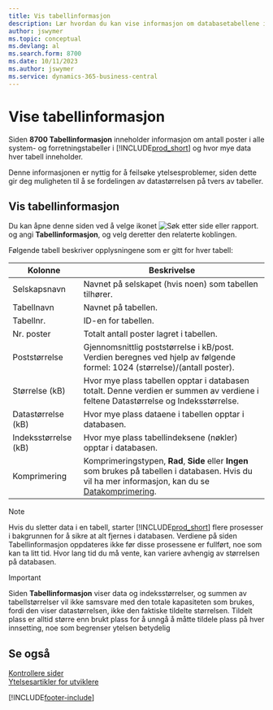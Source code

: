 ```yaml
---
title: Vis tabellinformasjon
description: Lær hvordan du kan vise informasjon om databasetabellene i Business Central.
author: jswymer
ms.topic: conceptual
ms.devlang: al
ms.search.form: 8700
ms.date: 10/11/2023
ms.author: jswymer
ms.service: dynamics-365-business-central
---
```


# <a name="viewing-table-information"></a>Vise tabellinformasjon

Siden **8700 Tabellinformasjon** inneholder informasjon om antall poster i alle system- og forretningstabeller i [!INCLUDE[prod_short](includes/prod_short.md)] og hvor mye data hver tabell inneholder.

Denne informasjonen er nyttig for å feilsøke ytelsesproblemer, siden dette gir deg muligheten til å se fordelingen av datastørrelsen på tvers av tabeller.

## <a name="view-table-information"></a>Vis tabellinformasjon

Du kan åpne denne siden ved å velge ikonet ![Søk etter side eller rapport.](media/ui-search/search_small.png "Ikonet Søk etter side eller rapport") og angi **Tabellinformasjon**, og velg deretter den relaterte koblingen.

Følgende tabell beskriver opplysningene som er gitt for hver tabell:

|Kolonne|Beskrivelse|
|------|-----------|
|Selskapsnavn|Navnet på selskapet (hvis noen) som tabellen tilhører.|
|Tabellnavn|Navnet på tabellen.|
|Tabellnr.|ID-en for tabellen.|
|Nr. poster|Totalt antall poster lagret i tabellen.|
|Poststørrelse|Gjennomsnittlig poststørrelse i kB/post. Verdien beregnes ved hjelp av følgende formel: 1024 (størrelse)/(antall poster). |
|Størrelse (kB)|Hvor mye plass tabellen opptar i databasen totalt. Denne verdien er summen av verdiene i feltene Datastørrelse og Indeksstørrelse.|
|Datastørrelse (kB)|Hvor mye plass dataene i tabellen opptar i databasen.|
|Indeksstørrelse (kB)|Hvor mye plass tabellindeksene (nøkler) opptar i databasen.|
|Komprimering|Komprimeringstypen, **Rad**, **Side** eller **Ingen** som brukes på tabellen i databasen. Hvis du vil ha mer informasjon, kan du se [Datakomprimering](/sql/relational-databases/data-compression/data-compression?).|

> [!NOTE]
> Hvis du sletter data i en tabell, starter [!INCLUDE[prod_short](includes/prod_short.md)] flere prosesser i bakgrunnen for å sikre at alt fjernes i databasen. Verdiene på siden Tabellinformasjon oppdateres ikke før disse prosessene er fullført, noe som kan ta litt tid. Hvor lang tid du må vente, kan variere avhengig av størrelsen på databasen.

> [!IMPORTANT]  
> Siden **Tabellinformasjon** viser data og indeksstørrelser, og summen av tabellstørrelser vil ikke samsvare med den totale kapasiteten som brukes, fordi den viser datastørrelsen, ikke den faktiske tildelte størrelsen. Tildelt plass er alltid større enn brukt plass for å unngå å måtte tildele plass på hver innsetting, noe som begrenser ytelsen betydelig


## <a name="see-also"></a>Se også

[Kontrollere sider](across-inspect-page.md)  
[Ytelsesartikler for utviklere](/dynamics365/business-central/dev-itpro/performance/performance-developer)  


[!INCLUDE[footer-include](includes/footer-banner.md)]
